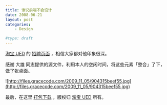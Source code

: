 ```yaml
---
title: 谁说前端不会设计
date: 2008-06-21
layout: post
categories:
    - Design

#type: draft
---
```


[淘宝 UED](http://ued.taobao.com)  的 [招聘页面](http://ued.taobao.com/job/season2/) ，相信大家都对他印象很深。

感谢 大雄 同志提供的源文件，利用本人的空闲时间，将这些元素「整合」了下，做了张桌面。

![http://files.gracecode.com/2009_11_05/904315beef55.jpg](http://files.gracecode.com/2009_11_05/904315beef55.jpg)

最后，在这里 [打包下载](http://files.gracecode.com/2008_06_20/1213963986.zip) ，版权归  [淘宝 UED](http://ued.taobao.com)  所有。
